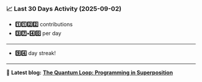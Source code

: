 <!--START_STATS-->
### 📈 Last 30 Days Activity (2025-09-02)  
- **1️⃣1️⃣2️⃣2️⃣** contributions  
- **3️⃣7️⃣•4️⃣0️⃣** per day
---
- **9️⃣4️⃣** day streak!
---
📝 **Latest blog:** [**The Quantum Loop: Programming in Superposition**](https://andriak.com/blog/quantum-loop)
<!--END_STATS-->
